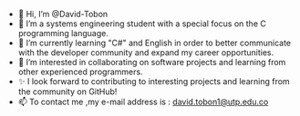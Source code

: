 - 👋 Hi, I’m @David-Tobon
- 👀 I’m a systems engineering student with a special focus on the C programming language.
- 🌱 I’m currently learning "C#" and  English in order to better communicate with the developer community and expand my career opportunities.
- 💞️ I’m interested in collaborating on software projects and learning from other experienced programmers.
- ✨ I look forward to contributing to interesting projects and learning from the community on GitHub!
- 📫 To contact me ,my e-mail address is : david.tobon1@utp.edu.co


<!---
David-Tobon/David-Tobon is a ✨ special ✨ repository because its `README.md` (this file) appears on your GitHub profile.
You can click the Preview link to take a look at your changes.
--->

